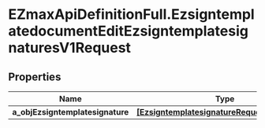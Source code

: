 # EZmaxApiDefinitionFull.EzsigntemplatedocumentEditEzsigntemplatesignaturesV1Request

## Properties

Name | Type | Description | Notes
------------ | ------------- | ------------- | -------------
**a_objEzsigntemplatesignature** | [**[EzsigntemplatesignatureRequestCompound]**](EzsigntemplatesignatureRequestCompound.md) |  | 


